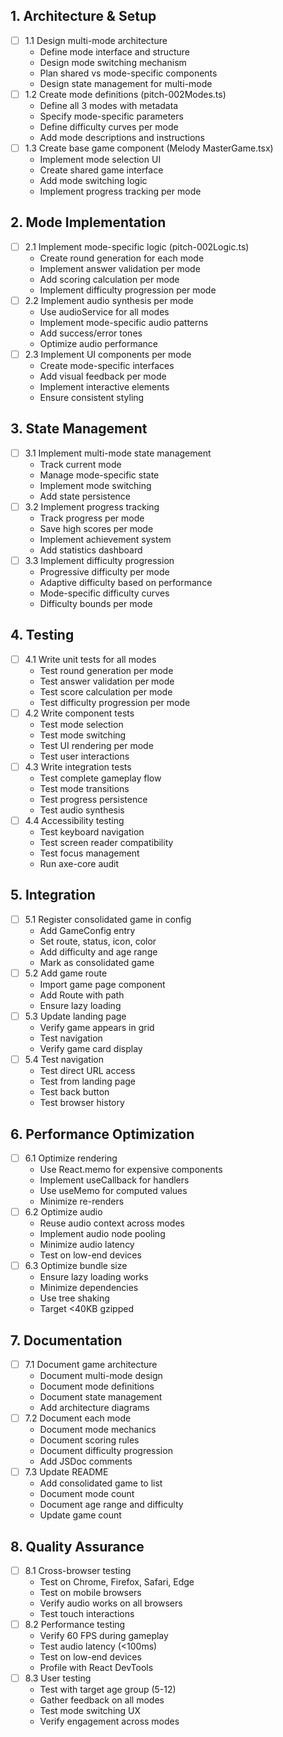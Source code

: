 ## 1. Architecture & Setup
- [ ] 1.1 Design multi-mode architecture
  - Define mode interface and structure
  - Design mode switching mechanism
  - Plan shared vs mode-specific components
  - Design state management for multi-mode
- [ ] 1.2 Create mode definitions (pitch-002Modes.ts)
  - Define all 3 modes with metadata
  - Specify mode-specific parameters
  - Define difficulty curves per mode
  - Add mode descriptions and instructions
- [ ] 1.3 Create base game component (Melody MasterGame.tsx)
  - Implement mode selection UI
  - Create shared game interface
  - Add mode switching logic
  - Implement progress tracking per mode

## 2. Mode Implementation
- [ ] 2.1 Implement mode-specific logic (pitch-002Logic.ts)
  - Create round generation for each mode
  - Implement answer validation per mode
  - Add scoring calculation per mode
  - Implement difficulty progression per mode
- [ ] 2.2 Implement audio synthesis per mode
  - Use audioService for all modes
  - Implement mode-specific audio patterns
  - Add success/error tones
  - Optimize audio performance
- [ ] 2.3 Implement UI components per mode
  - Create mode-specific interfaces
  - Add visual feedback per mode
  - Implement interactive elements
  - Ensure consistent styling

## 3. State Management
- [ ] 3.1 Implement multi-mode state management
  - Track current mode
  - Manage mode-specific state
  - Implement mode switching
  - Add state persistence
- [ ] 3.2 Implement progress tracking
  - Track progress per mode
  - Save high scores per mode
  - Implement achievement system
  - Add statistics dashboard
- [ ] 3.3 Implement difficulty progression
  - Progressive difficulty per mode
  - Adaptive difficulty based on performance
  - Mode-specific difficulty curves
  - Difficulty bounds per mode

## 4. Testing
- [ ] 4.1 Write unit tests for all modes
  - Test round generation per mode
  - Test answer validation per mode
  - Test score calculation per mode
  - Test difficulty progression per mode
- [ ] 4.2 Write component tests
  - Test mode selection
  - Test mode switching
  - Test UI rendering per mode
  - Test user interactions
- [ ] 4.3 Write integration tests
  - Test complete gameplay flow
  - Test mode transitions
  - Test progress persistence
  - Test audio synthesis
- [ ] 4.4 Accessibility testing
  - Test keyboard navigation
  - Test screen reader compatibility
  - Test focus management
  - Run axe-core audit

## 5. Integration
- [ ] 5.1 Register consolidated game in config
  - Add GameConfig entry
  - Set route, status, icon, color
  - Add difficulty and age range
  - Mark as consolidated game
- [ ] 5.2 Add game route
  - Import game page component
  - Add Route with path
  - Ensure lazy loading
- [ ] 5.3 Update landing page
  - Verify game appears in grid
  - Test navigation
  - Verify game card display
- [ ] 5.4 Test navigation
  - Test direct URL access
  - Test from landing page
  - Test back button
  - Test browser history

## 6. Performance Optimization
- [ ] 6.1 Optimize rendering
  - Use React.memo for expensive components
  - Implement useCallback for handlers
  - Use useMemo for computed values
  - Minimize re-renders
- [ ] 6.2 Optimize audio
  - Reuse audio context across modes
  - Implement audio node pooling
  - Minimize audio latency
  - Test on low-end devices
- [ ] 6.3 Optimize bundle size
  - Ensure lazy loading works
  - Minimize dependencies
  - Use tree shaking
  - Target <40KB gzipped

## 7. Documentation
- [ ] 7.1 Document game architecture
  - Document multi-mode design
  - Document mode definitions
  - Document state management
  - Add architecture diagrams
- [ ] 7.2 Document each mode
  - Document mode mechanics
  - Document scoring rules
  - Document difficulty progression
  - Add JSDoc comments
- [ ] 7.3 Update README
  - Add consolidated game to list
  - Document mode count
  - Document age range and difficulty
  - Update game count

## 8. Quality Assurance
- [ ] 8.1 Cross-browser testing
  - Test on Chrome, Firefox, Safari, Edge
  - Test on mobile browsers
  - Verify audio works on all browsers
  - Test touch interactions
- [ ] 8.2 Performance testing
  - Verify 60 FPS during gameplay
  - Test audio latency (<100ms)
  - Test on low-end devices
  - Profile with React DevTools
- [ ] 8.3 User testing
  - Test with target age group (5-12)
  - Gather feedback on all modes
  - Test mode switching UX
  - Verify engagement across modes
